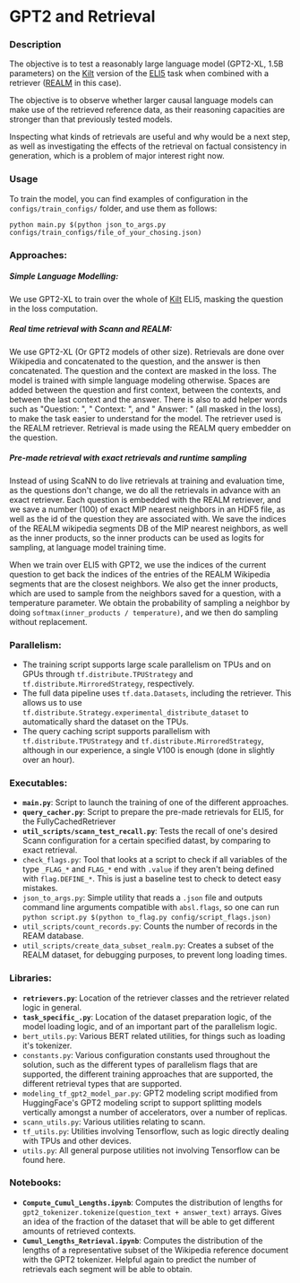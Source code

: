 # GPT2 and Retrieval
### Description
The objective is to test a reasonably large language model 
(GPT2-XL, 1.5B parameters) on the [Kilt](https://ai.facebook.com/tools/kilt/) 
version of the [ELI5](https://www.aclweb.org/anthology/P19-1346/) task when 
combined with a retriever ([REALM](https://arxiv.org/abs/2002.08909) in this case). 

The objective is to observe whether larger causal language models can make use of the 
retrieved reference data, as their reasoning capacities are stronger than that 
previously tested models. 

Inspecting what kinds of retrievals are useful and why would be a next step, as 
well as investigating the effects of the retrieval on factual consistency in 
generation, which is a problem of major interest right now.


### Usage
To train the model, you can find examples of configuration in the `configs/train_configs/` folder, 
and use them as follows:

```
python main.py $(python json_to_args.py configs/train_configs/file_of_your_chosing.json)
```


### Approaches:
##### Simple Language Modelling:
We use GPT2-XL to train over the whole of [Kilt](https://ai.facebook.com/tools/kilt/) 
ELI5, masking the question in the loss computation.

##### Real time retrieval with Scann and REALM:
We use GPT2-XL (Or GPT2 models of other size). Retrievals are done over 
Wikipedia and concatenated to the question, and the answer is then concatenated. 
The question and the context are masked in the loss. The model is trained with 
simple language modeling otherwise. Spaces are added between the question and
first context, between the contexts, and between the last context and the 
answer. There is also to add helper words such as "Question: ", " Context: ",
and " Answer: " (all masked in the loss), to make the task easier to understand
for the model. The retriever used is the REALM retriever. Retrieval is made 
using the REALM query embedder on the question.

##### Pre-made retrieval with exact retrievals and runtime sampling
Instead of using ScaNN to do live retrievals at training and evaluation time,
as the questions don't change, we do all the retrievals in advance with an 
exact retriever. Each question is embedded with the REALM retriever, and 
we save a number (100) of exact MIP nearest neighbors in an HDF5 file, as well
as the id of the question they are associated with. We save the indices 
of the REALM wikipedia segments DB of the MIP nearest neighbors, as well as the 
inner products, so the inner products can be used as logits for sampling, at
language model training time.

When we train over ELI5 with GPT2, we use the indices of the current question
to get back the indices of the entries of the REALM Wikipedia segments that are
the closest neighbors. We also get the inner products, which are used to 
sample from the neighbors saved for a question, with a temperature parameter.
We obtain the probability of sampling a neighbor by doing 
`softmax(inner_products / temperature)`, and we then do sampling without 
replacement.


### Parallelism:
- The training script supports large scale parallelism on TPUs and on 
GPUs through `tf.distribute.TPUStrategy` and `tf.distribute.MirroredStrategy`,
respectively.
- The full data pipeline uses `tf.data.Datasets`, including the retriever.
This allows us to use `tf.distribute.Strategy.experimental_distribute_dataset` 
to automatically shard the dataset on the TPUs. 
- The query caching script supports parallelism with 
`tf.distribute.TPUStrategy` and `tf.distribute.MirroredStrategy`, although in 
our experience, a single V100 is enough (done in slightly over an hour). 


### Executables:
- **`main.py`**: Script to launch the training of one of the different approaches.
- **`query_cacher.py`**: Script to prepare the pre-made retrievals for ELI5, 
for the FullyCachedRetriever
- **`util_scripts/scann_test_recall.py`**: Tests the recall of one's desired Scann configuration
for a certain specified datast, by comparing to exact retrieval.
- `check_flags.py`: Tool that looks at a script to check if
all variables of the type `_FLAG_*` and `FLAG_*` end with 
`.value` if they aren't being defined with `flag.DEFINE_*`. 
This is just a baseline test to check to detect easy mistakes.
- `json_to_args.py`: Simple utility that reads a `.json` file and outputs command 
line arguments compatible with `absl.flags`, so one can run 
`python script.py $(python to_flag.py config/script_flags.json)`
- `util_scripts/count_records.py`: Counts the number of records in the REAM
database.
- `util_scripts/create_data_subset_realm.py`: Creates a subset of the REALM 
dataset, for debugging purposes, to prevent long loading times.

### Libraries:
 - **`retrievers.py`**: Location of the retriever classes and the retriever
 related logic in general.
 - **`task_specific_.py`**: Location of the dataset preparation logic,
 of the model loading logic, and of an important part of the parallelism logic.
 - `bert_utils.py`: Various BERT related utilities, for things such as loading 
 it's tokenizer.
 - `constants.py`: Various configuration constants used throughout the solution,
 such as the different types of parallelism flags that are supported, the
 different training approaches that are supported, the different retrieval types
 that are supported.
 - `modeling_tf_gpt2_model_par.py`: GPT2 modeling script modified from 
 HuggingFace's GPT2 modeling script to support splitting models vertically 
 amongst a number of accelerators, over a number of replicas.
 - `scann_utils.py`: Various utilities relating to scann.
 - `tf_utils.py`: Utilities involving Tensorflow, such as logic directly dealing
 with TPUs and other devices.
 - `utils.py`: All general purpose utilities not involving Tensorflow can be 
 found here.
 
### Notebooks:
- **`Compute_Cumul_Lengths.ipynb`**: 
Computes the distribution of lengths for 
`gpt2_tokenizer.tokenize(question_text + answer_text)` arrays. Gives an idea
of the fraction of the dataset that will be able to get different amounts of 
retrieved contexts.  
- **`Cumul_Lengths_Retrieval.ipynb`**:
Computes the distribution of the lengths of a representative subset of the 
Wikipedia reference document with the GPT2 tokenizer. Helpful again to predict
the number of retrievals each segment will be able to obtain.